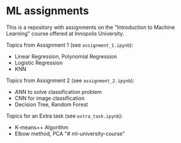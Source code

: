 # ML assignments
This is a repository with assignments on the "Introduction to Machine Learning" course offered at Innopolis University. 

Topics from Assignment 1 (see `assignment_1.ipynb`):
- Linear Regression, Polynomial Regression
- Logistic Regression
- KNN

Topics from Assignment 2 (see `assignment_2.ipynb`):
- ANN to solve classification problem
- CNN for image classification
- Decision Tree, Random Forest

Topics for an Extra task (see `extra_task.ipynb`):
- K-means++ Algorithm
- Elbow method, PCA "# ml-university-course" 
